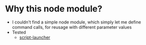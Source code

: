# Why this node module?
* I couldn't find a simple node module, which simply let me define command calls, for reusage with different parameter values
* Tested
    * [script-launcher](https://www.npmjs.com/package/script-launcher)